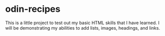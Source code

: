 # odin-recipes
This is a little project to test out my basic HTML skills that I have learned. I will be demonstrating my abilities to add lists, images, headings, and links.
